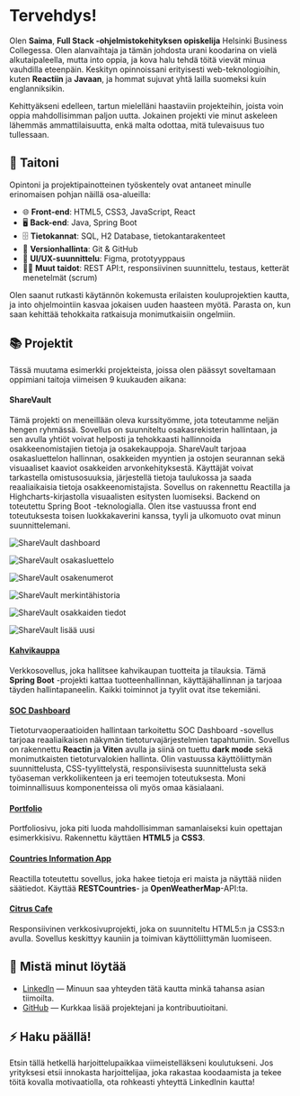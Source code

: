 # Tervehdys!

Olen **Saima**, **Full Stack -ohjelmistokehityksen opiskelija** Helsinki Business Collegessa. Olen alanvaihtaja ja tämän johdosta urani koodarina on vielä alkutaipaleella, mutta into oppia, ja kova halu tehdä töitä vievät minua vauhdilla eteenpäin. Keskityn opinnoissani erityisesti web-teknologioihin, kuten **Reactiin** ja **Javaan**, ja hommat sujuvat yhtä lailla suomeksi kuin englanniksikin. 

Kehittyäkseni edelleen, tartun mielelläni haastaviin projekteihin, joista voin oppia mahdollisimman paljon uutta. Jokainen projekti vie minut askeleen lähemmäs ammattilaisuutta, enkä malta odottaa, mitä tulevaisuus tuo tullessaan.

## 🔧 Taitoni

Opintoni ja projektipainotteinen työskentely ovat antaneet minulle erinomaisen pohjan näillä osa-alueilla:

- 🌐 **Front-end**: HTML5, CSS3, JavaScript, React
- 🖥️ **Back-end**: Java, Spring Boot
- 🗄️ **Tietokannat**: SQL, H2 Database, tietokantarakenteet
- 🔄 **Versionhallinta**: Git & GitHub
- 🎨 **UI/UX-suunnittelu**: Figma, prototyyppaus
- 🤸‍♀️ **Muut taidot**: REST API:t, responsiivinen suunnittelu, testaus, ketterät menetelmät (scrum)

Olen saanut rutkasti käytännön kokemusta erilaisten kouluprojektien kautta, ja into ohjelmointiin kasvaa jokaisen uuden haasteen myötä. Parasta on, kun saan kehittää tehokkaita ratkaisuja monimutkaisiin ongelmiin.

## 📚 Projektit

Tässä muutama esimerkki projekteista, joissa olen päässyt soveltamaan oppimiani taitoja viimeisen 9 kuukauden aikana:

#### ShareVault
Tämä projekti on meneillään oleva kurssityömme, jota toteutamme neljän hengen ryhmässä. Sovellus on suunniteltu osakasrekisterin hallintaan, ja sen avulla yhtiöt voivat helposti ja tehokkaasti hallinnoida osakkeenomistajien tietoja ja osakekauppoja. ShareVault tarjoaa osakasluettelon hallinnan, osakkeiden myyntien ja ostojen seurannan sekä visuaaliset kaaviot osakkeiden arvonkehityksestä. Käyttäjät voivat tarkastella omistusosuuksia, järjestellä tietoja taulukossa ja saada reaaliaikaisia tietoja osakkeenomistajista. Sovellus on rakennettu Reactilla ja Highcharts-kirjastolla visuaalisten esitysten luomiseksi. Backend on toteutettu Spring Boot -teknologialla. Olen itse vastuussa front end toteutuksesta toisen luokkakaverini kanssa, tyyli ja ulkomuoto ovat minun suunnittelemani.

![ShareVault dashboard](images/sharevaul-chart_page.png)

![ShareVault osakasluettelo](images/sharevaul-ol_page.png)

![ShareVault osakenumerot](images/sharevault-on_page.png)

![ShareVault merkintähistoria](images/sharevault-mh_page.png)

![ShareVault osakkaiden tiedot](images/sharevault-ot_page.png)

![ShareVault lisää uusi](images/sharevault-lu_page.png)

#### [Kahvikauppa](https://github.com/Saima445/kahvikauppa)
Verkkosovellus, joka hallitsee kahvikaupan tuotteita ja tilauksia. Tämä **Spring Boot** -projekti kattaa tuotteenhallinnan, käyttäjähallinnan ja tarjoaa täyden hallintapaneelin. Kaikki toiminnot ja tyylit ovat itse tekemiäni.

#### [SOC Dashboard](https://github.com/IsratJahan13/official_soc_dashboard)
Tietoturvaoperaatioiden hallintaan tarkoitettu SOC Dashboard -sovellus tarjoaa reaaliaikaisen näkymän tietoturvajärjestelmien tapahtumiin. Sovellus on rakennettu **Reactin** ja **Viten** avulla ja siinä on tuettu **dark mode** sekä monimutkaisten tietoturvalokien hallinta. Olin vastuussa käyttöliittymän suunnittelusta, CSS-tyylittelystä, responsiivisesta suunnittelusta sekä työaseman verkkoliikenteen ja eri teemojen toteutuksesta. Moni toiminnallisuus komponenteissa oli myös omaa käsialaani. 

#### [Portfolio](https://saima445.github.io/portfolio-saima/)
Portfoliosivu, joka piti luoda mahdollisimman samanlaiseksi kuin opettajan esimerkkisivu. Rakennettu käyttäen **HTML5** ja **CSS3**.

#### [Countries Information App](https://saima445.github.io/05-react-maiden-tiedot/)
Reactilla toteutettu sovellus, joka hakee tietoja eri maista ja näyttää niiden säätiedot. Käyttää **RESTCountries**- ja **OpenWeatherMap**-API:ta.

#### [Citrus Cafe](https://saima445.github.io/09-citrus-cafe/)
Responsiivinen verkkosivuprojekti, joka on suunniteltu HTML5:n ja CSS3:n avulla. Sovellus keskittyy kauniin ja toimivan käyttöliittymän luomiseen.

## 🚀 Mistä minut löytää

- [LinkedIn](https://www.linkedin.com/in/saima-salonen) — Minuun saa yhteyden tätä kautta minkä tahansa asian tiimoilta.
- [GitHub](https://github.com/Saima445) — Kurkkaa lisää projektejani ja kontribuutioitani.

## ⚡ Haku päällä!

Etsin tällä hetkellä harjoittelupaikkaa viimeistelläkseni koulutukseni. Jos yrityksesi etsii innokasta harjoittelijaa, joka rakastaa koodaamista ja tekee töitä kovalla motivaatiolla, ota rohkeasti yhteyttä LinkedInin kautta!
